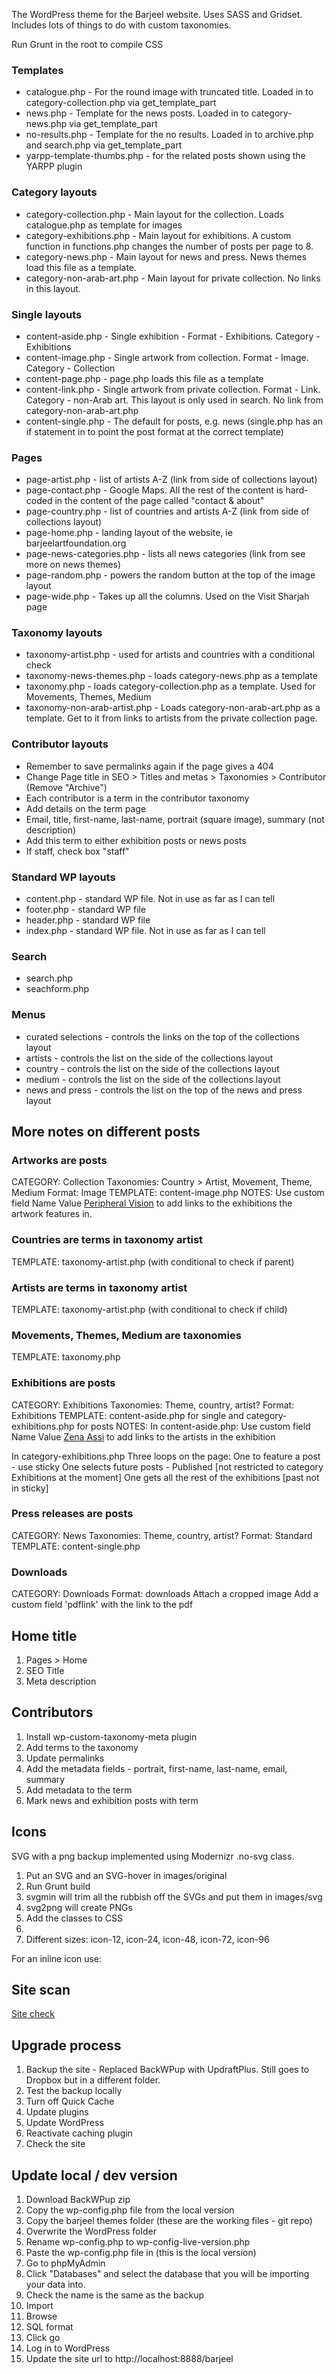 The WordPress theme for the Barjeel website. Uses SASS and Gridset. Includes lots of things to do with custom taxonomies.

Run Grunt in the root to compile CSS

### Templates
* catalogue.php - For the round image with truncated title. Loaded in to category-collection.php via get_template_part
* news.php - Template for the news posts. Loaded in to category-news.php via get_template_part
* no-results.php - Template for the no results. Loaded in to archive.php and search.php via get_template_part
* yarpp-template-thumbs.php - for the related posts shown using the YARPP plugin

### Category layouts
* category-collection.php - Main layout for the collection. Loads catalogue.php as template for images
* category-exhibitions.php - Main layout for exhibitions. A custom function in functions.php changes the number of posts per page to 8.
* category-news.php - Main layout for news and press. News themes load this file as a template.
* category-non-arab-art.php - Main layout for private collection. No links in this layout.

### Single layouts
* content-aside.php - Single exhibition - Format - Exhibitions. Category - Exhibitions
* content-image.php - Single artwork from collection. Format - Image. Category - Collection
* content-page.php - page.php loads this file as a template
* content-link.php - Single artwork from private collection. Format - Link. Category - non-Arab art. This layout is only used in search. No link from category-non-arab-art.php
* content-single.php - The default for posts, e.g. news (single.php has an if statement in to point the post format at the correct template)

### Pages
* page-artist.php - list of artists A-Z (link from side of collections layout)
* page-contact.php - Google Maps. All the rest of the content is hard-coded in the content of the page called "contact & about"
* page-country.php - list of countries and artists A-Z (link from side of collections layout)
* page-home.php - landing layout of the website, ie barjeelartfoundation.org
* page-news-categories.php - lists all news categories (link from see more on news themes)
* page-random.php - powers the random button at the top of the image layout
* page-wide.php - Takes up all the columns. Used on the Visit Sharjah page

### Taxonomy layouts
* taxonomy-artist.php - used for artists and countries with a conditional check
* taxonomy-news-themes.php - loads category-news.php as a template
* taxonomy.php - loads category-collection.php as a template. Used for Movements, Themes, Medium
* taxonomy-non-arab-artist.php - Loads category-non-arab-art.php as a template. Get to it from links to artists from the private collection page.

### Contributor layouts
* Remember to save permalinks again if the page gives a 404
* Change Page title in SEO > Titles and metas > Taxonomies > Contributor (Remove "Archive")
* Each contributor is a term in the contributor taxonomy
* Add details on the term page
* Email, title, first-name, last-name, portrait (square image), summary (not description)
* Add this term to either exhibition posts or news posts
* If staff, check box "staff"

### Standard WP layouts
* content.php - standard WP file. Not in use as far as I can tell
* footer.php - standard WP file
* header.php - standard WP file
* index.php - standard WP file. Not in use as far as I can tell

### Search
* search.php
* seachform.php

### Menus
* curated selections - controls the links on the top of the collections layout
* artists - controls the list on the side of the collections layout
* country - controls the list on the side of the collections layout
* medium - controls the list on the side of the collections layout
* news and press - controls the list on the top of the news and press layout

## More notes on different posts
### Artworks are posts
CATEGORY: Collection
Taxonomies: Country > Artist, Movement, Theme, Medium
Format: Image
TEMPLATE: content-image.php
NOTES: Use custom field Name <exhibitions> Value <a href="/wordpress/exhibitions/peripheral-vision/">Peripheral Vision</a> to add links to the exhibitions the artwork features in.

### Countries are terms in taxonomy artist
TEMPLATE: taxonomy-artist.php (with conditional to check if parent)

### Artists are terms in taxonomy artist
TEMPLATE: taxonomy-artist.php (with conditional to check if child)

### Movements, Themes, Medium are taxonomies
TEMPLATE: taxonomy.php

### Exhibitions are posts
CATEGORY: Exhibitions
Taxonomies: Theme, country, artist?
Format: Exhibitions
TEMPLATE: content-aside.php for single and category-exhibitions.php for posts
NOTES:
In content-aside.php:
Use custom field Name <artists> Value <a href="/wordpress/artist/lebanon/zena-assi/">Zena Assi</a> to add links to the artists in the exhibition

In category-exhibitions.php
Three loops on the page:
One to feature a post - use sticky
One selects future posts - Published [not restricted to category Exhibitions at the moment]
One gets all the rest of the exhibitions [past not in sticky]

### Press releases are posts
CATEGORY: News
Taxonomies: Theme, country, artist?
Format: Standard
TEMPLATE: content-single.php

### Downloads
CATEGORY: Downloads
Format: downloads
Attach a cropped image
Add a custom field 'pdflink' with the link to the pdf

## Home title
1. Pages > Home
2. SEO Title
3. Meta description

## Contributors
1. Install wp-custom-taxonomy-meta plugin
2. Add terms to the taxonomy
3. Update permalinks
4. Add the metadata fields - portrait, first-name, last-name, email, summary
5. Add metadata to the term
6. Mark news and exhibition posts with term

## Icons
SVG with a png backup implemented using Modernizr .no-svg class.

1. Put an SVG and an SVG-hover in images/original
2. Run Grunt build
3. svgmin will trim all the rubbish off the SVGs and put them in images/svg
4. svg2png will create PNGs
5. Add the classes to CSS
6. <div class="icon icon-12 facebook">
7. Different sizes: icon-12, icon-24, icon-48, icon-72, icon-96

For an inline icon use: <span class="icon icon-24 press-1 inline-icon"></span>

## Site scan
[Site check](https://sitecheck.sucuri.net/)

## Upgrade process
1. Backup the site - Replaced BackWPup with UpdraftPlus. Still goes to Dropbox but in a different folder.
2. Test the backup locally
3. Turn off Quick Cache
4. Update plugins
5. Update WordPress
6. Reactivate caching plugin
7. Check the site

## Update local / dev version
1. Download BackWPup zip
2. Copy the wp-config.php file from the local version
3. Copy the barjeel themes folder (these are the working files - git repo)
4. Overwrite the WordPress folder
5. Rename wp-config.php to wp-config-live-version.php
6. Paste the wp-config.php file in (this is the local version)
7. Go to phpMyAdmin
8. Click "Databases" and select the database that you will be importing your data into.
9. Check the name is the same as the backup
10. Import
11. Browse
12. SQL format
13. Click go
14. Log in to WordPress
15. Update the site url to http://localhost:8888/barjeel
